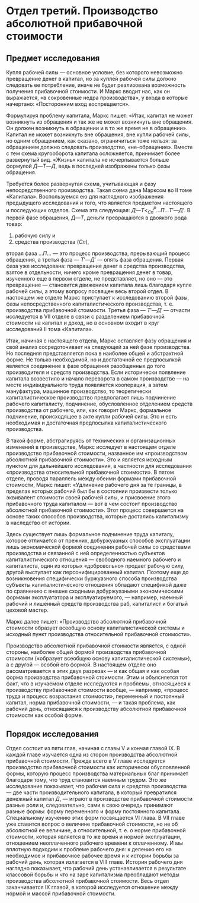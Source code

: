 # Отдел третий. Производство абсолютной прибавочной стоимости

## Предмет исследования

Купля рабочей силы — основное условие, без которого невозможно превращение денег в капитал, но за куплей рабочей силы должно следовать ее потребление, иначе не будет реализована возможность получения прибавочной стоимости. И Маркс вводит нас, как он выражается, «в сокровенные недра производства», у входа в которые начертано: «Посторонним вход воспрещается».

Формулируя проблему капитала, Маркс пишет: «Итак, капитал не может возникнуть из обращения и так же не может возникнуть вне обращения. Он должен возникнуть в обращении и в то же время не в обращении». Капитал не может возникнуть вне обращения, вне купли рабочей силы, но одним обращением, как сказано, ограничиться тоже нельзя: за обращением должно следовать производство, «не-обращение». Вместе с тем схема кругооборота капитала осложняется, принимает более развернутый вид. «Жизнь» капитала не исчерпывается больше формулой $Д — Т — Д$, ведь в последней изображены только фазы обращения.

Требуется более развернутая схема, учитывающая и фазу непосредственного производства. Такая схема дана Марксом во II томе «Капитала». Воспользуемся ею для наглядного изображения предыдущего исследования и того, что является предметом настоящего и последующих отделов. Схема эта следующая: $Д — Т <^Р_{Сп} ... П ... Т' — Д'$. В первой фазе обращения, $Д — Т$, деньги превращаются в двоякого рода товар:

1. рабочую силу и
2. средства производства ($Сп$),

вторая фаза $...П...$ — это процесс производства, прерывающий процесс обращения, а третья фаза — $Т' — Д'$ — опять фаза обращения. Первая фаза уже исследована: превращение денег в средства производства, взятое в отдельности, ничего кроме превращения денег в товар, изученного еще в первом отделе, не представляет, но оно — это превращение — становится движением капитала лишь благодаря купле рабочей силы, а этому вопросу посвящен весь второй отдел. В настоящем же отделе Маркс приступает к исследованию второй фазы, фазы непосредственного капиталистического производства, т. е. производства прибавочной стоимости. Третья фаза — $Т' — Д'$ — отчасти исследуется в VII отделе в связи с разделением прибавочной стоимости на капитал и доход, но в основном входит в круг исследований II тома «Капитала».

Итак, начиная с настоящего отдела, Маркс оставляет фазу обращения и свой анализ сосредоточивает на следующей за ней фазе производства. Но последняя представляется пока в наиболее общей и абстрактной форме. Не только необходимой, но и достаточной ее предпосылкой является соединение в фазе обращения разобщенных до того производителя и средств производства. Если исторически появление капитала возвестило и начало переворота в самом производстве — на месте индивидуального труда появляется кооперация, а затем мануфактура, машинное производство, то теоретически капиталистическое производство предполагает лишь подчинение рабочего капиталисту, подчинение, обусловленное отделением средств производства от рабочего, или, как говорит Маркс, формальное подчинение, происходящее в акте купли рабочей силы. Это и есть необходимая и достаточная предпосылка капиталистического производства.

В такой форме, абстрагируясь от технических и организационных изменений в производстве, Маркс исследует в настоящем отделе производство прибавочной стоимости, названное им «производством абсолютной прибавочной стоимости». Это и является исходным пунктом для дальнейшего исследования, в частности для исследования «производства относительной прибавочной стоимости». В пятом отделе, проводя параллель между обеими формами прибавочной стоимости, Маркс пишет: «Удлинение рабочего дня за те границы, в пределах которых рабочий был бы в состоянии произвести только эквивалент стоимости своей рабочей силы, и присвоение этого прибавочного труда капиталом — вот в чем состоит производство абсолютной прибавочной стоимости». Этот процесс совершается на основе таких способов производства, которые достались капитализму в наследство от истории.

Здесь существует лишь формальное подчинение труда капиталу, которое отличается от прежних, добуржуазных способов эксплуатации лишь экономической формой соединения рабочей силы со средствами производства и связанной с ней определенностью субъектов капиталистического отношения — свободного наемного рабочего и капиталиста, один из которых «добровольно» продает рабочую силу, другой выступает как персонифицированный капитал. Поэтому еще до возникновения специфически буржуазного способа производства субъекты капиталистического отношения обладают спецификой даже по сравнению с внешне сходными добуржуазными экономическими формами эксплуататора и эксплуатируемого, — например, наемный рабочий и лишенный средств производства раб, капиталист и богатый цеховой мастер.

Маркс далее пишет: «Производство абсолютной прибавочной стоимости образует всеобщую основу капиталистической системы и исходный пункт производства относительной прибавочной стоимости».

Производство абсолютной прибавочной стоимости является, с одной стороны, наиболее общей формой производства прибавочной стоимости («образует всеобщую основу капиталистической системы»), а с другой — особой его формой. В настоящем отделе оно рассматривается в этих двух разрезах — и как общая и как особая форма производства прибавочной стоимости. Этим и объясняется тот факт, что в изучаемом отделе исследуются и проблемы, относящиеся к производству прибавочной стоимости вообще, — например, «процесс труда и процесс возрастания стоимости», переменный и постоянный капитал, норма прибавочной стоимости, — и такая проблема, как рабочий день, относящаяся к производству абсолютной прибавочной стоимости как особой форме.

## Порядок исследования

Отдел состоит из пяти глав, начиная с главы V и кончая главой IX. В каждой главе изучается одна из сторон производства абсолютной прибавочной стоимости. Прежде всего в V главе исследуется производство прибавочной стоимости как исторически обусловленной формы, которую процесс производства материальных благ принимает благодаря тому, что труд становится наемным трудом. Это же исследование показывает, что рабочая сила и средства производства — две части производительного капитала, в который превратился денежный капитал $Д$, — играют в производстве прибавочной стоимости разные роли и, следовательно, сами в свою очередь принимают разные формы: форму переменного и форму постоянного капитала. Специальному изучению этих форм посвящается VI глава. В VII главе уже ставится вопрос о величине прибавочной стоимости, но не об абсолютной ее величине, а относительной, т. е. о норме прибавочной стоимости, которая является в то же время и нормой эксплуатации, отношением неоплаченного рабочего времени к оплаченному. И мы вплотную подходим к проблеме рабочего дня: к делению его на необходимое и прибавочное рабочее время и к истории борьбы за рабочий день, которая излагается в VIII главе. История рабочего дня наглядно показывает, что рабочий день устанавливается в результате классовой борьбы и что на заре капитализма преобладают методы производства абсолютной прибавочной стоимости. Весь отдел заканчивается IX главой, в которой исследуется отношение между нормой и массой прибавочной стоимости.
